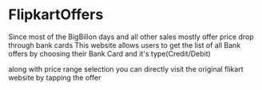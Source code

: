 # FlipkartOffers

Since most of the BigBillon days and all other sales mostly offer price drop through bank cards
This website allows users to get the list of all Bank offers by choosing their Bank Card and it's type(Credit/Debit)

along with price range selection you can directly visit the original flikart website by tapping the offer
